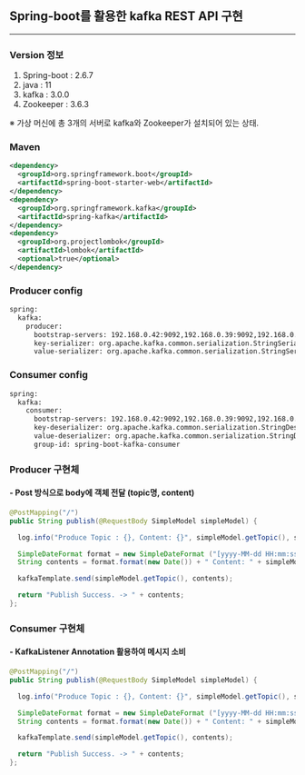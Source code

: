 ## Spring-boot를 활용한 kafka REST API 구현
----

### Version 정보

1. Spring-boot : 2.6.7
2. java : 11
3. kafka : 3.0.0
4. Zookeeper : 3.6.3

※ 가상 머신에 총 3개의 서버로 kafka와 Zookeeper가 설치되어 있는 상태.


### Maven 

```xml
<dependency>
  <groupId>org.springframework.boot</groupId>
  <artifactId>spring-boot-starter-web</artifactId>
</dependency>
<dependency>
  <groupId>org.springframework.kafka</groupId>
  <artifactId>spring-kafka</artifactId>
</dependency>
<dependency>
  <groupId>org.projectlombok</groupId>
  <artifactId>lombok</artifactId>
  <optional>true</optional>
</dependency>
```

### Producer config

```xml
spring:
  kafka:
    producer:
      bootstrap-servers: 192.168.0.42:9092,192.168.0.39:9092,192.168.0.149:9092
      key-serializer: org.apache.kafka.common.serialization.StringSerializer
      value-serializer: org.apache.kafka.common.serialization.StringSerializer
```

### Consumer config

```xml
spring:
  kafka:
    consumer:
      bootstrap-servers: 192.168.0.42:9092,192.168.0.39:9092,192.168.0.149:9092
      key-deserializer: org.apache.kafka.common.serialization.StringDeserializer
      value-deserializer: org.apache.kafka.common.serialization.StringDeserializer
      group-id: spring-boot-kafka-consumer
```



### Producer 구현체
#### - Post 방식으로 body에 객체 전달 (topic명, content)

``` java
@PostMapping("/")
public String publish(@RequestBody SimpleModel simpleModel) {

  log.info("Produce Topic : {}, Content: {}", simpleModel.getTopic(), simpleModel.getContent());

  SimpleDateFormat format = new SimpleDateFormat ("[yyyy-MM-dd HH:mm:ss.SSS]");
  String contents = format.format(new Date()) + " Content: " + simpleModel.getContent();

  kafkaTemplate.send(simpleModel.getTopic(), contents);

  return "Publish Success. -> " + contents;
};
```


### Consumer 구현체
#### - KafkaListener Annotation 활용하여 메시지 소비

``` java
@PostMapping("/")
public String publish(@RequestBody SimpleModel simpleModel) {

  log.info("Produce Topic : {}, Content: {}", simpleModel.getTopic(), simpleModel.getContent());

  SimpleDateFormat format = new SimpleDateFormat ("[yyyy-MM-dd HH:mm:ss.SSS]");
  String contents = format.format(new Date()) + " Content: " + simpleModel.getContent();

  kafkaTemplate.send(simpleModel.getTopic(), contents);

  return "Publish Success. -> " + contents;
};
```
